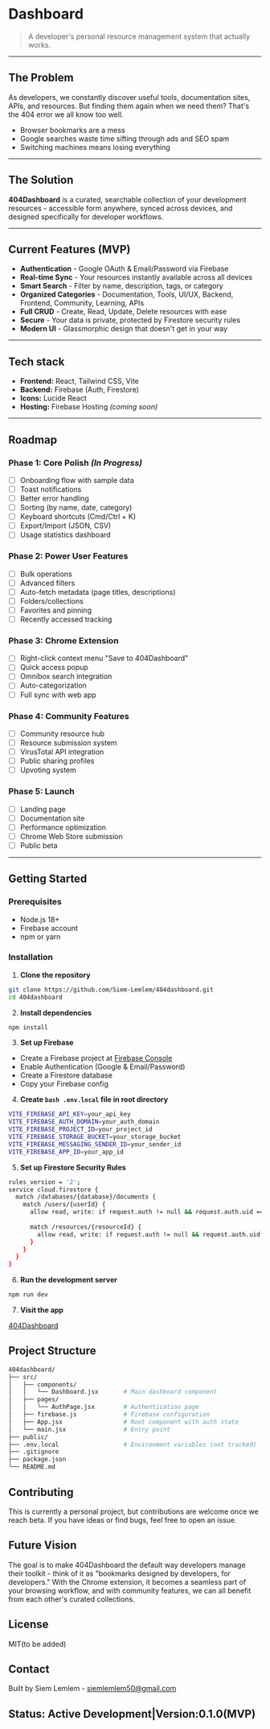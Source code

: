 # Dashboard

> A developer's personal resource management system that actually works.

---

## The Problem

As developers, we constantly discover useful tools, documentation sites, APIs, and resources. But finding them again when we need them? That's the 404 error we all know too well.

- Browser bookmarks are a mess  
- Google searches waste time sifting through ads and SEO spam  
- Switching machines means losing everything

---

## The Solution

**404Dashboard** is a curated, searchable collection of your development resources - accessible form anywhere, synced across devices, and designed specifically for developer workflows.

---

## Current Features (MVP)

- **Authentication** - Google OAuth & Email/Password via Firebase  
- **Real-time Sync** - Your resources instantly available across all devices  
- **Smart Search** - Filter by name, description, tags, or category  
- **Organized Categories** - Documentation, Tools, UI/UX, Backend, Frontend, Community, Learning, APIs  
- **Full CRUD** - Create, Read, Update, Delete resources with ease  
- **Secure** - Your data is private, protected by Firestore security rules  
- **Modern UI** - Glassmorphic design that doesn't get in your way  

---

## Tech stack

- **Frontend:** React, Tailwind CSS, Vite
- **Backend:** Firebase (Auth, Firestore)
- **Icons:** Lucide React
- **Hosting:** Firebase Hosting *(coming soon)*

---

## Roadmap

### Phase 1: Core Polish *(In Progress)*

- [ ] Onboarding flow with sample data  
- [ ] Toast notifications  
- [ ] Better error handling  
- [ ] Sorting (by name, date, category)  
- [ ] Keyboard shortcuts (Cmd/Ctrl + K)  
- [ ] Export/Import (JSON, CSV)  
- [ ] Usage statistics dashboard  

### Phase 2: Power User Features

- [ ] Bulk operations  
- [ ] Advanced filters  
- [ ] Auto-fetch metadata (page titles, descriptions)  
- [ ] Folders/collections  
- [ ] Favorites and pinning  
- [ ] Recently accessed tracking  

### Phase 3: Chrome Extension

- [ ] Right-click context menu "Save to 404Dashboard"  
- [ ] Quick access popup  
- [ ] Omnibox search integration  
- [ ] Auto-categorization  
- [ ] Full sync with web app  

### Phase 4: Community Features

- [ ] Community resource hub  
- [ ] Resource submission system  
- [ ] VirusTotal API integration  
- [ ] Public sharing profiles  
- [ ] Upvoting system  

### Phase 5: Launch

- [ ] Landing page  
- [ ] Documentation site  
- [ ] Performance optimization  
- [ ] Chrome Web Store submission  
- [ ] Public beta  

---

## Getting Started

### Prerequisites

- Node.js 18+  
- Firebase account  
- npm or yarn  

### Installation

1. **Clone the repository**

```bash
git clone https://github.com/Siem-Lemlem/404dashboard.git 
cd 404dashboard
```

2. **Install dependencies**

```bash
npm install
```

3. **Set up Firebase**

- Create a Firebase project at [Firebase Console](https://console.firebase.google.com)
- Enable Authentication (Google & Email/Password)
- Create a Firestore database
- Copy your Firebase config

4. **Create ```bash .env.local``` file in root directory**

```bash
VITE_FIREBASE_API_KEY=your_api_key
VITE_FIREBASE_AUTH_DOMAIN=your_auth_domain
VITE_FIREBASE_PROJECT_ID=your_project_id
VITE_FIREBASE_STORAGE_BUCKET=your_storage_bucket
VITE_FIREBASE_MESSAGING_SENDER_ID=your_sender_id
VITE_FIREBASE_APP_ID=your_app_id
```

5. **Set up Firestore Security Rules**

```bash
rules_version = '2';
service cloud.firestore {
  match /databases/{database}/documents {
    match /users/{userId} {
      allow read, write: if request.auth != null && request.auth.uid == userId;
      
      match /resources/{resourceId} {
        allow read, write: if request.auth != null && request.auth.uid == userId;
      }
    }
  }
}
```

6. **Run the development server**

```bash
npm run dev
```

7. **Visit the app**

[404Dashboard](http://localhost:5173)

## Project Structure

```bash
404dashboard/
├── src/
│   ├── components/
│   │   └── Dashboard.jsx       # Main dashboard component
│   ├── pages/
│   │   └── AuthPage.jsx        # Authentication page
│   ├── firebase.js             # Firebase configuration
│   ├── App.jsx                 # Root component with auth state
│   └── main.jsx                # Entry point
├── public/
├── .env.local                  # Environment variables (not tracked)
├── .gitignore
├── package.json
└── README.md
```

## Contributing

This is currently a personal project, but contributions are welcome once we reach beta. If you have ideas or find bugs, feel free to open an issue.

## Future Vision

The goal is to make 404Dashboard the default way developers manage their toolkit - think of it as "bookmarks designed by developers, for developers." With the Chrome extension, it becomes a seamless part of your browsing workflow, and with community features, we can all benefit from each other's curated collections.

## License

MIT(to be added)

## Contact

Built by Siem Lemlem - siemlemlem50@gmail.com

## Status: Active Development|Version:0.1.0(MVP)
